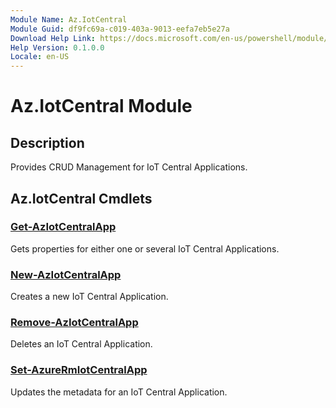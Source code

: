 ```yaml
---
Module Name: Az.IotCentral
Module Guid: df9fc69a-c019-403a-9013-eefa7eb5e27a
Download Help Link: https://docs.microsoft.com/en-us/powershell/module/az.iotcentral
Help Version: 0.1.0.0
Locale: en-US
---
```


# Az.IotCentral Module
## Description
Provides CRUD Management for IoT Central Applications.

## Az.IotCentral Cmdlets
### [Get-AzIotCentralApp](Get-AzIotCentralApp.md)
Gets properties for either one or several IoT Central Applications.

### [New-AzIotCentralApp](New-AzIotCentralApp.md)
Creates a new IoT Central Application.

### [Remove-AzIotCentralApp](Remove-AzIotCentralApp.md)
Deletes an IoT Central Application.

### [Set-AzureRmIotCentralApp](Set-AzureRmIotCentralApp.md)
Updates the metadata for an IoT Central Application.

